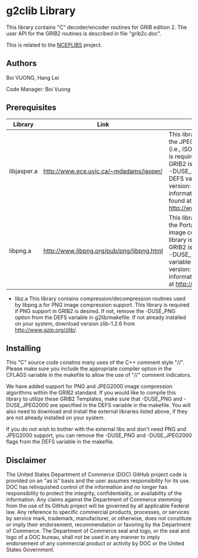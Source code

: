 
# g2clib Library

This library contains "C" decoder/encoder routines for GRIB edition 2.
The user API for the GRIB2 routines is described in file "grib2c.doc".

This is related to the
[NCEPLIBS](https://github.com/NOAA-EMC/NCEPLIBS) project.

## Authors

Boi VUONG, Hang Lei

Code Manager: Boi Vuong

## Prerequisites

Library | Link | Notes
--------|------|------
libjasper.a | http://www.ece.uvic.ca/~mdadams/jasper/ | This library is a C implementation of the JPEG-2000 Part-1 standard (i.e., ISO/IEC 15444-1). This library is required if JPEG2000 support in GRIB2 is desired. If not, remove the -DUSE_JPEG2000 option from the DEFS variable in the makefile. Tested version: jasper-1.900.1. More information about JPEG2000 can be found at http://www.jpeg.org/JPEG2000.html.
libpng.a | http://www.libpng.org/pub/png/libpng.html | This library is a C implementation of the Portable Network Graphics PNG image compression format. This library is required if PNG support in GRIB2 is desired. If not, remove the -DUSE_PNG option from the DEFS variable in the makefile. Tested version: libpng-1.2.44. More information about PNG can be found at http://www.libpng.org/pub/png/.

- libz.a This library contains compression/decompression routines used
         by libpng.a for PNG image compression support.  This library
         is required if PNG support in GRIB2 is desired.  If not,
         remove the -DUSE_PNG option from the DEFS variable in
         g2lib/makefile. If not already installed on your system,
         download version zlib-1.2.6 from http://www.gzip.org/zlib/.

## Installing

This "C" source code conatins many uses of the C++ comment style "//".
Please make sure you include the appropriate compiler option in the
CFLAGS variable in the makefile to allow the use of "//" comment
indicators.

We have added support for PNG and JPEG2000 image compression
algorithms within the GRIB2 standard. If you would like to compile
this library to utilize these GRIB2 Templates, make sure that
-DUSE_PNG and -DUSE_JPEG2000 are specified in the DEFS variable in the
makefile. You will also need to download and install the external
libraries listed above, if they are not already installed on your
system.

If you do not wish to bother with the external libs and don't need PNG
and JPEG2000 support, you can remove the -DUSE_PNG and -DUSE_JPEG2000
flags from the DEFS variable in the makefile.

## Disclaimer

The United States Department of Commerce (DOC) GitHub project code is
provided on an "as is" basis and the user assumes responsibility for
its use. DOC has relinquished control of the information and no longer
has responsibility to protect the integrity, confidentiality, or
availability of the information. Any claims against the Department of
Commerce stemming from the use of its GitHub project will be governed
by all applicable Federal law. Any reference to specific commercial
products, processes, or services by service mark, trademark,
manufacturer, or otherwise, does not constitute or imply their
endorsement, recommendation or favoring by the Department of
Commerce. The Department of Commerce seal and logo, or the seal and
logo of a DOC bureau, shall not be used in any manner to imply
endorsement of any commercial product or activity by DOC or the United
States Government.
